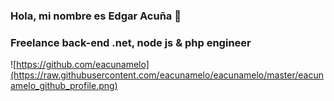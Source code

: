 ### Hola, mi nombre es Edgar Acuña 👋
### Freelance back-end .net, node js & php engineer

![https://github.com/eacunamelo](https://raw.githubusercontent.com/eacunamelo/eacunamelo/master/eacunamelo_github_profile.png)
